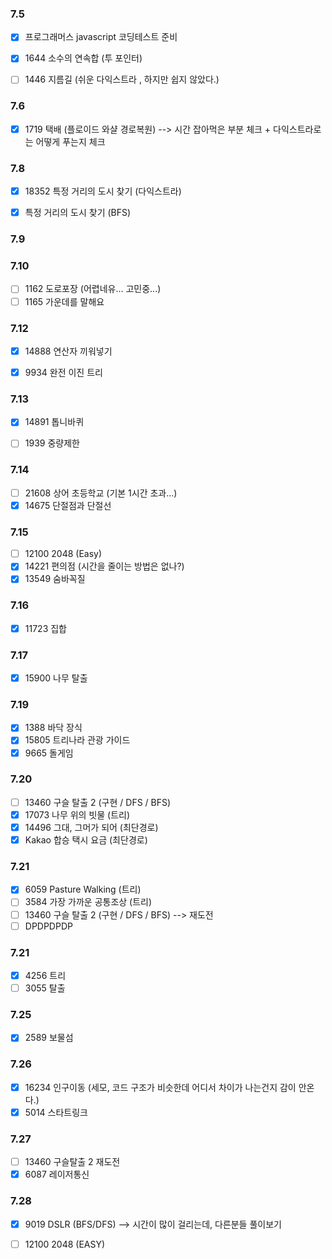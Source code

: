 ### 7.5
- [x] 프로그래머스 javascript 코딩테스트 준비
- [x] 1644 소수의 연속합 (투 포인터)
- [ ] 1446 지름길 (쉬운 다익스트라 , 하지만 쉽지 않았다.)


### 7.6 
- [x] 1719 택배 (플로이드 와샬 경로복원) --> 시간 잡아먹은 부분 체크 +  다익스트라로는 어떻게 푸는지 체크

### 7.8
- [x] 18352 특정 거리의 도시 찾기 (다익스트라)
- [x] 특정 거리의 도시 찾기 (BFS)


### 7.9

### 7.10 
- [ ] 1162 도로포장 (어렵네유... 고민중...)
- [ ] 1165 가운데를 말해요

### 7.12
- [x] 14888 연산자 끼워넣기 
- [x] 9934 완전 이진 트리


### 7.13
- [x] 14891 톱니바퀴
- [ ] 1939 중량제한


### 7.14
- [ ] 21608 상어 초등학교 (기본 1시간 초과...)
- [x] 14675 단절점과 단절선

### 7.15
- [ ] 12100 2048 (Easy)
- [x] 14221 편의점 (시간을 줄이는 방법은 없나?)
- [x] 13549 숨바꼭질 

### 7.16
- [x] 11723 집합

### 7.17
- [x] 15900 나무 탈출

### 7.19
- [x] 1388 바닥 장식
- [x] 15805 트리나라 관광 가이드
- [x] 9665 돌게임

### 7.20
- [ ] 13460 구슬 탈출 2 (구현 / DFS / BFS)
- [x] 17073 나무 위의 빗물 (트리)  
- [x] 14496 그대, 그머가 되어 (최단경로)
- [x] Kakao 합승 택시 요금 (최단경로)
 
### 7.21
- [x] 6059 Pasture Walking (트리)
- [ ] 3584 가장 가까운 공통조상 (트리)
- [ ] 13460 구슬 탈출 2 (구현 / DFS / BFS) --> 재도전
- [ ] DPDPDPDP

### 7.21
- [x] 4256 트리
- [ ] 3055 탈출

### 7.25
- [x] 2589 보물섬

### 7.26

- [x] 16234 인구이동 (세모, 코드 구조가 비슷한데 어디서 차이가 나는건지 감이 안온다.)
- [x] 5014 스타트링크

### 7.27
- [ ] 13460 구슬탈출 2 재도전
- [x] 6087 레이저통신

### 7.28
- [x] 9019 DSLR (BFS/DFS) --> 시간이 많이 걸리는데, 다른분들 풀이보기
- [ ] 12100 2048 (EASY)




